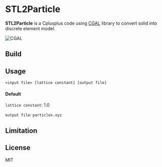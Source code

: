 # STL2Particle

**STL2Particle** is a Cplusplus code using [CGAL](https://www.cgal.org/) library to convert solid into discrete element model.

![CGAL](https://www.cgal.org/images/cgal_front_page_2013.png)

## Build

## Usage

```
<input file> [lattice constant] [output file]
```

#### Default 

`lattice constant`: 1.0

`output file`: `particles.xyz`

## Limitation


## License
MIT
